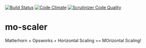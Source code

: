 
[![Build Status](https://travis-ci.org/harvard-dce/mo-scaler.svg)](https://travis-ci.org/harvard-dce/mo-scaler)
[![Code Climate](https://codeclimate.com/github/harvard-dce/mo-scaler/badges/gpa.svg)](https://codeclimate.com/github/harvard-dce/mo-scaler)
[![Scrutinizer Code Quality](https://scrutinizer-ci.com/g/harvard-dce/mo-scaler/badges/quality-score.png?b=master)](https://scrutinizer-ci.com/g/harvard-dce/mo-scaler/?branch=master)

# mo-scaler

Matterhorn + Opsworks + Horizontal Scaling == MOrizontal Scaling!
